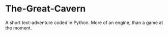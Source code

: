 # The-Great-Cavern
A short text-adventure coded in Python. More of an engine, than a game at the moment.
